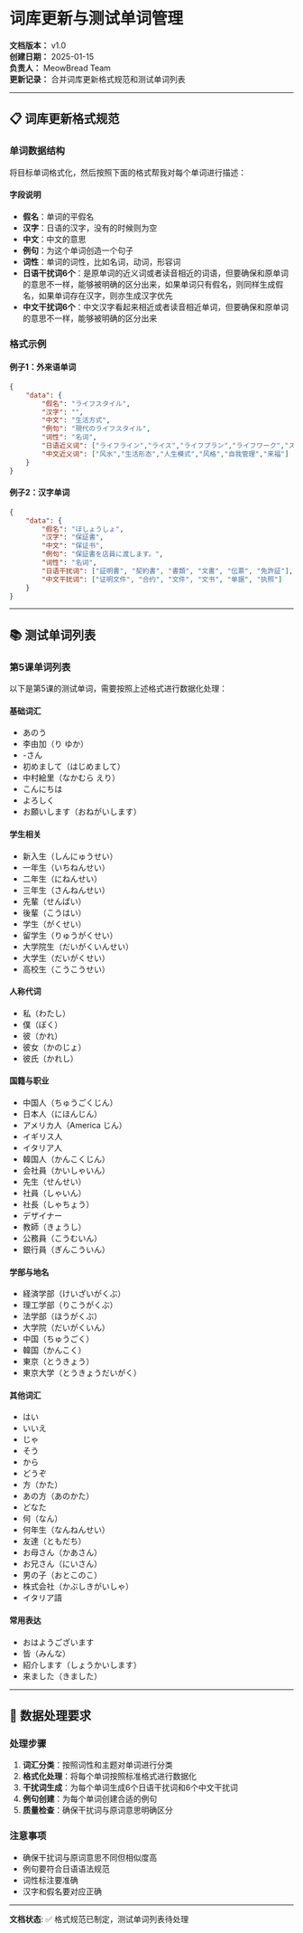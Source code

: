 # 词库更新与测试单词管理

**文档版本：** v1.0  
**创建日期：** 2025-01-15  
**负责人：** MeowBread Team  
**更新记录：** 合并词库更新格式规范和测试单词列表

---

## 📋 词库更新格式规范

### 单词数据结构

将目标单词格式化，然后按照下面的格式帮我对每个单词进行描述：

#### 字段说明
- **假名**：单词的平假名
- **汉字**：日语的汉字，没有的时候则为空
- **中文**：中文的意思
- **例句**：为这个单词创造一个句子
- **词性**：单词的词性，比如名词，动词，形容词
- **日语干扰词6个**：是原单词的近义词或者读音相近的词语，但要确保和原单词的意思不一样，能够被明确的区分出来，如果单词只有假名，则同样生成假名，如果单词存在汉字，则亦生成汉字优先
- **中文干扰词6个**：中文汉字看起来相近或者读音相近单词，但要确保和原单词的意思不一样，能够被明确的区分出来

### 格式示例

#### 例子1：外来语单词
```json
{
    "data": {
        "假名": "ライフスタイル",
        "汉字": "",
        "中文": "生活方式",
        "例句": "現代のライフスタイル",
        "词性": "名词",
        "日语近义词": ["ライフライン","ライス","ライフプラン","ライフワーク","スタイル","ライフステージ"],
        "中文近义词": ["风水","生活形态","人生模式","风格","自我管理","来福"]
    }
}
```

#### 例子2：汉字单词
```json
{
    "data": {
        "假名": "ほしょうしょ",
        "汉字": "保証書",
        "中文": "保证书",
        "例句": "保証書を店員に渡します。",
        "词性": "名词",
        "日语干扰词": ["証明書", "契約書", "書類", "文書", "伝票", "免許証"],
        "中文干扰词": ["证明文件", "合约", "文件", "文书", "单据", "执照"]
    }
}
```

---

## 📚 测试单词列表

### 第5课单词列表

以下是第5课的测试单词，需要按照上述格式进行数据化处理：

#### 基础词汇
- あのう
- 李由加（り ゆか）
- -さん
- 初めまして（はじめまして）
- 中村絵里（なかむら えり）
- こんにちは
- よろしく
- お願いします（おねがいします）

#### 学生相关
- 新入生（しんにゅうせい）
- 一年生（いちねんせい）
- 二年生（にねんせい）
- 三年生（さんねんせい）
- 先輩（せんぱい）
- 後輩（こうはい）
- 学生（がくせい）
- 留学生（りゅうがくせい）
- 大学院生（だいがくいんせい）
- 大学生（だいがくせい）
- 高校生（こうこうせい）

#### 人称代词
- 私（わたし）
- 僕（ぼく）
- 彼（かれ）
- 彼女（かのじょ）
- 彼氏（かれし）

#### 国籍与职业
- 中国人（ちゅうごくじん）
- 日本人（にほんじん）
- アメリカ人（America じん）
- イギリス人
- イタリア人
- 韓国人（かんこくじん）
- 会社員（かいしゃいん）
- 先生（せんせい）
- 社員（しゃいん）
- 社長（しゃちょう）
- デザイナー
- 教師（きょうし）
- 公務員（こうむいん）
- 銀行員（ぎんこういん）

#### 学部与地名
- 経済学部（けいざいがくぶ）
- 理工学部（りこうがくぶ）
- 法学部（ほうがくぶ）
- 大学院（だいがくいん）
- 中国（ちゅうごく）
- 韓国（かんこく）
- 東京（とうきょう）
- 東京大学（とうきょうだいがく）

#### 其他词汇
- はい
- いいえ
- じゃ
- そう
- から
- どうぞ
- 方（かた）
- あの方（あのかた）
- どなた
- 何（なん）
- 何年生（なんねんせい）
- 友達（ともだち）
- お母さん（かあさん）
- お兄さん（にいさん）
- 男の子（おとこのこ）
- 株式会社（かぶしきがいしゃ）
- イタリア語

#### 常用表达
- おはようございます
- 皆（みんな）
- 紹介します（しょうかいします）
- 来ました（きました）

---

## 🔧 数据处理要求

### 处理步骤
1. **词汇分类**：按照词性和主题对单词进行分类
2. **格式化处理**：将每个单词按照标准格式进行数据化
3. **干扰词生成**：为每个单词生成6个日语干扰词和6个中文干扰词
4. **例句创建**：为每个单词创建合适的例句
5. **质量检查**：确保干扰词与原词意思明确区分

### 注意事项
- 确保干扰词与原词意思不同但相似度高
- 例句要符合日语语法规范
- 词性标注要准确
- 汉字和假名要对应正确

---

**文档状态**: ✅ 格式规范已制定，测试单词列表待处理